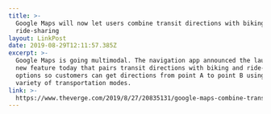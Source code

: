 ```yaml
---
title: >-
  Google Maps will now let users combine transit directions with biking and
  ride-sharing
layout: LinkPost
date: 2019-08-29T12:11:57.385Z
excerpt: >-
  Google Maps is going multimodal. The navigation app announced the launch of a
  new feature today that pairs transit directions with biking and ride-sharing
  options so customers can get directions from point A to point B using a
  variety of transportation modes.
link: >-
  https://www.theverge.com/2019/8/27/20835131/google-maps-combine-transit-biking-ride-sharing
---
```


